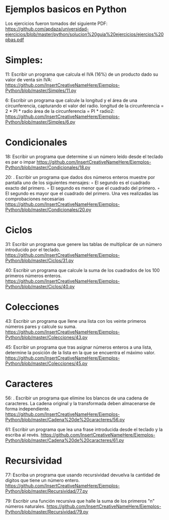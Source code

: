 # Ejemplos basicos en Python


Los ejercicios fueron tomados del siguiente PDF: https://github.com/apdaza/universidad-ejercicios/blob/master/python/solucion%20guia%20ejercicios/ejercios%20pbas.pdf

# Simples:

11: Escribir un programa que calcula el IVA (16%) de un producto dado su valor de venta sin
IVA: 
https://github.com/InsertCreativeNameHere/Ejemplos-Python/blob/master/Simples/11.py

6: Escribir un programa que calcule la longitud y el área de una circunferencia, capturando el
valor del radio.
longitud de la circunferencia = 2 * PI * radio
área de la circunferencia = PI * radio2:
https://github.com/InsertCreativeNameHere/Ejemplos-Python/blob/master/Simples/6.py

# Condicionales

18: Escribir un programa que determine si un número leído desde el teclado es par o impar
https://github.com/InsertCreativeNameHere/Ejemplos-Python/blob/master/Condicionales/18.py

20: . Escribir un programa que dados dos números enteros muestre por pantalla uno de los
siguientes mensajes:
◦ El segundo es el cuadrado exacto del primero.
◦ El segundo es menor que el cuadrado del primero.
◦ El segundo es mayor que el cuadrado del primero.
Una ves realizadas las comprobaciones necesarias
https://github.com/InsertCreativeNameHere/Ejemplos-Python/blob/master/Condicionales/20.py

# Ciclos
31: Escribir un programa que genere las tablas de multiplicar de un número introducido por el
teclado.
https://github.com/InsertCreativeNameHere/Ejemplos-Python/blob/master/Ciclos/31.py

40: Escribir un programa que calcule la suma de los cuadrados de los 100 primeros números
enteros.
https://github.com/InsertCreativeNameHere/Ejemplos-Python/blob/master/Ciclos/40.py

# Colecciones
43: Escribir un programa que llene una lista con los veinte primeros números pares y calcule su
suma. 
https://github.com/InsertCreativeNameHere/Ejemplos-Python/blob/master/Colecciones/43.py

45: Escribir un programa que tras asignar números enteros a una lista, determine la posición de
la lista en la que se encuentra el máximo valor. 
https://github.com/InsertCreativeNameHere/Ejemplos-Python/blob/master/Colecciones/45.py

#   Caracteres
56: . Escribir un programa que elimine los blancos de una cadena de caracteres. La cadena
original y la transformada deben almacenarse de forma independiente. 
https://github.com/InsertCreativeNameHere/Ejemplos-Python/blob/master/Cadena%20de%20caracteres/56.py

61: Escribir un programa que lea una frase introducida desde el teclado y la escriba al revés. 
https://github.com/InsertCreativeNameHere/Ejemplos-Python/blob/master/Cadena%20de%20caracteres/61.py

# Recursividad
77: Escriba un programa que usando recursividad devuelva la cantidad de dígitos que tiene un
número entero.
https://github.com/InsertCreativeNameHere/Ejemplos-Python/blob/master/Recursividad/77.py

79: Escribir una función recursiva que halle la suma de los primeros "n" números naturales.
https://github.com/InsertCreativeNameHere/Ejemplos-Python/blob/master/Recursividad/79.py
